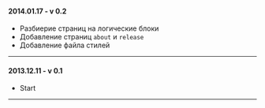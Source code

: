 #### 2014.01.17 - v 0.2
- Разбиерие страниц на логические блоки
- Добавление страниц `about` и `release`
- Добавление файла стилей 

---


#### 2013.12.11 - v 0.1
- Start

---